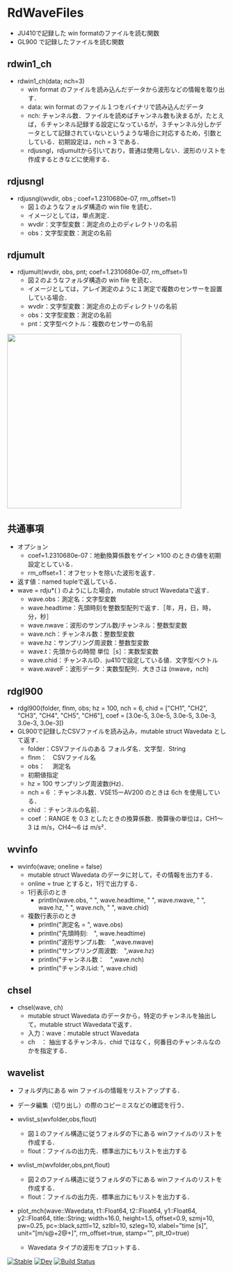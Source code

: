# RdWaveFiles

* JU410で記録した win formatのファイルを読む関数
* GL900 で記録したファイルを読む関数

## rdwin1_ch

* rdwin1_ch(data; nch=3)
  * win format のファイルを読み込んだデータから波形などの情報を取り出す．
  * data: win format のファイル１つをバイナリで読み込んだデータ
  * nch: チャンネル数．ファイルを読めばチャンネル数も決まるが，たとえば，６チャンネル記録する設定になっているが，３チャンネル分しかデータとして記録されていないというような場合に対応するため，引数としている．初期設定は，nch = 3 である．
  * rdjusngl，rdjumultから引いており，普通は使用しない．波形のリストを作成するときなどに使用する．

## rdjusngl

* rdjusngl(wvdir, obs ; coef=1.2310680e-07, rm_offset=1)
  * 図１のようなフォルダ構造の win file を読む．
  * イメージとしては，単点測定．
  * wvdir：文字型変数：測定点の上のディレクトリの名前
  * obs：文字型変数：測定の名前

## rdjumult

* rdjumult(wvdir, obs, pnt; coef=1.2310680e-07, rm_offset=1)
  * 図２のようなフォルダ構造の win file を読む．
  * イメージとしては，アレイ測定のように１測定で複数のセンサーを設置している場合．
  * wvdir：文字型変数：測定点の上のディレクトリの名前
  * obs：文字型変数：測定の名前
  * pnt：文字型ベクトル：複数のセンサーの名前

<img src="./rdjufig.png" width=400>

## 共通事項

* オプション
  * coef=1.2310680e-07：地動換算係数をゲイン ×100 のときの値を初期設定としている．
  * rm_offset=1：オフセットを除いた波形を返す．
* 返す値：named tupleで返している．
* wave = rdju*( ) のようにした場合，mutable struct Wavedataで返す．
  * wave.obs：測定名：文字型変数
  * wave.headtime：先頭時刻を整数型配列で返す．［年，月，日，時，分，秒］
  * wave.nwave：波形のサンプル数/チャンネル：整数型変数
  * wave.nch：チャンネル数：整数型変数
  * wave.hz：サンプリング周波数：整数型変数
  * wave.t：先頭からの時間 単位［s］：実数型変数
  * wave.chid：チャンネルID．ju410で設定している値．文字型ベクトル
  * wave.waveF：波形データ：実数型配列．大きさは (nwave，nch)


## rdgl900

* rdgl900(folder, flnm, obs; hz = 100, nch = 6, 
    chid = ["CH1", "CH2", "CH3", "CH4", "CH5", "CH6"], coef = [3.0e-5, 3.0e-5, 3.0e-5, 3.0e-3, 3.0e-3, 3.0e-3])
* GL900で記録したCSVファイルを読み込み，mutable struct Wavedata として返す．
  * folder：CSVファイルのある フォルダ名．文字型．String
  * flnm：　CSVファイル名
  * obs：　 測定名
  * 初期値指定
  * hz = 100 サンプリング周波数(Hz)．
  * nch = 6 ：チャンネル数．VSE15ーAV200 のときは 6ch を使用している．
  * chid ：チャンネルの名前．
  * coef ：RANGE を 0.3 としたときの換算係数．換算後の単位は，CH1〜3 は m/s，CH4〜6 は m/s²．

## wvinfo
* wvinfo(wave; oneline = false) 
  * mutable struct Wavedata のデータに対して，その情報を出力する．
  * online = true とすると，1行で出力する．
  * 1行表示のとき
    * println(wave.obs, " ", wave.headtime, " ", wave.nwave, " ", wave.hz,
      " ", wave.nch, " ", wave.chid)
  * 複数行表示のとき
    * println("測定名 = ", wave.obs)
    * println("先頭時刻:　", wave.headtime)
    * println("波形サンプル数:　",wave.nwave)
    * println("サンプリング周波数:　",wave.hz)
    * println("チャンネル数：　",wave.nch)
    * println("チャンネルid: ", wave.chid)

## chsel

* chsel(wave, ch)
  * mutable struct Wavedata のデータから，特定のチャンネルを抽出して，mutable struct Wavedataで返す．
  * 入力：wave：mutable struct Wavedata
  * ch　： 抽出するチャンネル．chid ではなく，何番目のチャンネルなのかを指定する．

## wavelist

* フォルダ内にある win ファイルの情報をリストアップする．
* データ編集（切り出し）の際のコピーミスなどの確認を行う．

* wvlist_s(wvfolder,obs,flout)
  * 図１のファイル構造に従うフォルダの下にある winファイルのリストを作成する．
  * flout：ファイルの出力先．標準出力にもリストを出力する

* wvlist_m(wvfolder,obs,pnt,flout)
  * 図２のファイル構造に従うフォルダの下にある winファイルのリストを作成する．
  * flout：ファイルの出力先．標準出力にもリストを出力する．

* plot_mch(wave::Wavedata, t1::Float64, t2::Float64, y1::Float64, y2::Float64, title::String; width=16.0, height=1.5, offset=0.9, szmj=10, pw=0.25, pc=:black,szttl=12, szlbl=10, szleg=10, xlabel="time [s]", unit="[m/s@+2@+]", rm_offset=true, stamp="", plt_t0=true)
  * Wavedata タイプの波形をプロットする．


[![Stable](https://img.shields.io/badge/docs-stable-blue.svg)](https://nmaedajp.github.io/RdJUFiles.jl/stable/)
[![Dev](https://img.shields.io/badge/docs-dev-blue.svg)](https://nmaedajp.github.io/RdJUFiles.jl/dev/)
[![Build Status](https://github.com/nmaedajp/RdJUFiles.jl/actions/workflows/CI.yml/badge.svg?branch=main)](https://github.com/nmaedajp/RdJUFiles.jl/actions/workflows/CI.yml?query=branch%3Amain)
